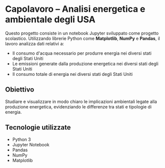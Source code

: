 # Capolavoro – Analisi energetica e ambientale degli USA

Questo progetto consiste in un notebook Jupyter sviluppato come progetto scolastico. Utilizzando librerie Python come **Matplotlib**, **NumPy** e **Pandas**, il lavoro analizza dati relativi a:

- Il consumo d'acqua necessario per produrre energia nei diversi stati degli Stati Uniti
- Le emissioni generate dalla produzione energetica nei diversi stati degli Stati Uniti
- Il consumo totale di energia nei diversi stati degli Stati Uniti

## Obiettivo
Studiare e visualizzare in modo chiaro le implicazioni ambientali legate alla produzione energetica, evidenziando le differenze tra stati e tipologie di energia.

## Tecnologie utilizzate
- Python 3
- Jupyter Notebook
- Pandas
- NumPy
- Matplotlib
